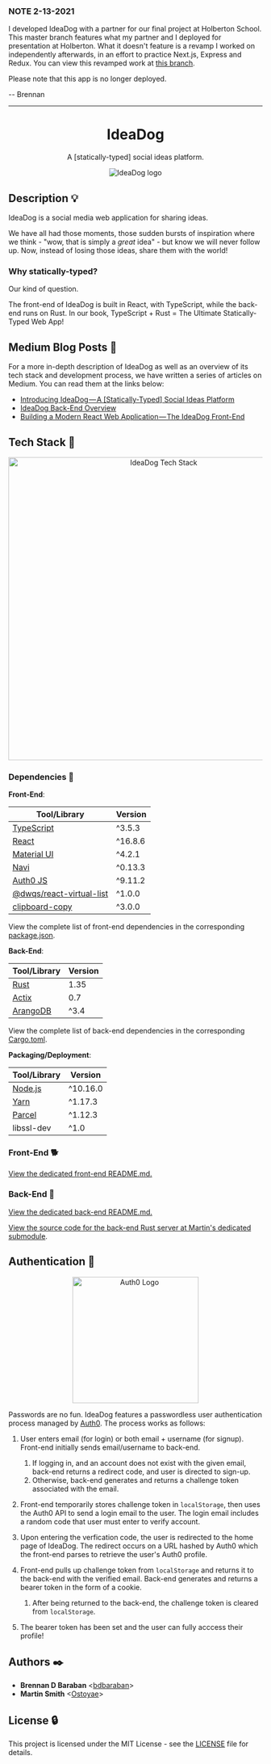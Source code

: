 ### NOTE 2-13-2021

I developed IdeaDog with a partner for our final project at Holberton School. This master branch features what my partner and I deployed for presentation at Holberton. What it doesn't feature is a revamp I worked on independently afterwards, in an effort to practice Next.js, Express and Redux. You can view this revamped work at [this branch](https://github.com/bdbaraban/ideadog/tree/nextjs/frontend).

Please note that this app is no longer deployed.

-- Brennan

---

<h1 align="center">IdeaDog</h1>
<p align="center">
  A [statically-typed] social ideas platform.
</p>

<p align="center">
  <img src="https://github.com/bdbaraban/ideadog/blob/master/assets/ideadog-logo.png"
       alt="IdeaDog logo"
  />
</p>

## Description :bulb:

IdeaDog is a social media web application for sharing ideas.

We have all had those moments, those sudden bursts of inspiration where we think - "wow, that is simply a _great_ idea" - but know we will never follow up. Now, instead of losing those ideas, share them with the world!

### Why statically-typed?

Our kind of question.

The front-end of IdeaDog is built in React, with TypeScript, while the back-end runs on Rust. In our book, TypeScript + Rust = The Ultimate Statically-Typed Web App!

## Medium Blog Posts :newspaper:

For a more in-depth description of IdeaDog as well as an overview of its tech stack and development process, we have written a series of articles on Medium. You can read them at the links below:

- [Introducing IdeaDog — A \[Statically-Typed\] Social Ideas Platform](https://medium.com/@bdov_/introducing-ideadog-a-statically-typed-social-ideas-platform-aeb3a6dcf04f)
- [IdeaDog Back-End Overview](https://medium.com/@Ostoyae/ideadog-back-end-overview-a0d66d780bea)
- [Building a Modern React Web Application — The IdeaDog Front-End](https://medium.com/@bdov_/building-a-modern-react-web-application-the-ideadog-front-end-bc56dd3ca4b6)

## Tech Stack :poodle:

<p align="center">
  <img src="https://github.com/bdbaraban/ideadog/blob/master/assets/ideadog-stack.png"
       alt="IdeaDog Tech Stack"
       width="600"
  />
</p>

### Dependencies :couple:

**Front-End**:

| Tool/Library                                                                       | Version |
| ---------------------------------------------------------------------------------- | ------- |
| [TypeScript](https://www.typescriptlang.org/)                                      | ^3.5.3  |
| [React](https://reactjs.org/)                                                      | ^16.8.6 |
| [Material UI](https://material-ui.com/)                                            | ^4.2.1  |
| [Navi](https://frontarm.com/navi/en/)                                              | ^0.13.3 |
| [Auth0 JS](https://www.npmjs.com/package/auth0-js)                                 | ^9.11.2 |
| [@dwqs/react-virtual-list](https://www.npmjs.com/package/@dwqs/react-virtual-list) | ^1.0.0  |
| [clipboard-copy](https://www.npmjs.com/package/clipboard-copy)                     | ^3.0.0  |

View the complete list of front-end dependencies in the corresponding [package.json](./frontend/package.json).

**Back-End**:

| Tool/Library                           | Version |
| -------------------------------------- | ------- |
| [Rust](https://www.rust-lang.org/)     | 1.35    |
| [Actix](https://actix.rs/actix/actix/) | 0.7     |
| [ArangoDB](https://www.arangodb.com/)  | ^3.4    |

View the complete list of back-end dependencies in the corresponding [Cargo.toml](https://github.com/Ostoyae/ideaDog_server/blob/master/app/Cargo.toml).

**Packaging/Deployment**:

| Tool/Library                      | Version  |
| --------------------------------- | -------- |
| [Node.js](https://nodejs.org/en/) | ^10.16.0 |
| [Yarn](https://yarnpkg.com/en/)   | ^1.17.3  |
| [Parcel](https://parceljs.org/)   | ^1.12.3  |
| libssl-dev                        | ^1.0     |

### Front-End :dog2:

[View the dedicated front-end README.md.](./frontend)

### Back-End :feet:

[View the dedicated back-end README.md.](./backend)

[View the source code for the back-end Rust server at Martin's dedicated submodule](https://github.com/Ostoyae/ideaDog_server).

## Authentication :key:

<p align="center">
  <img src="https://proxy.duckduckgo.com/iu/?u=https%3A%2F%2Fd0.awsstatic.com%2Fpartner-network%2Fpartner-logos%2FMobile%2520Competency%2520Partner%2520Logos%2F600x400_AuthO_Logo.png&f="
       alt="Auth0 Logo"
       width="250"
  />
</p>

Passwords are no fun. IdeaDog features a passwordless user authentication process managed by [Auth0](https://auth0.com/). The process works as follows:

1. User enters email (for login) or both email + username (for signup). Front-end initially sends email/username to back-end.

   1. If logging in, and an account does not exist with the given email, back-end returns a redirect code, and user is directed to sign-up.
   2. Otherwise, back-end generates and returns a challenge token associated with the email.

2. Front-end temporarily stores challenge token in `localStorage`, then uses the Auth0 API to send a login email to the user. The login email includes a random code that user must enter to verify account.

3. Upon entering the verfication code, the user is redirected to the home page of IdeaDog. The redirect occurs on a URL hashed by Auth0 which the front-end parses to retrieve the user's Auth0 profile.

4. Front-end pulls up challenge token from `localStorage` and returns it to the back-end with the verified email. Back-end generates and returns a bearer token in the form of a cookie.

   1. After being returned to the back-end, the challenge token is cleared from `localStorage`.

5. The bearer token has been set and the user can fully acccess their profile!

## Authors :black_nib:

- **Brennan D Baraban** <[bdbaraban](https://github.com/bdbaraban)>
- **Martin Smith** <[Ostoyae](https://github.com/Ostoyae)>

## License :lock:

This project is licensed under the MIT License - see the [LICENSE](./LICENSE) file for details.
